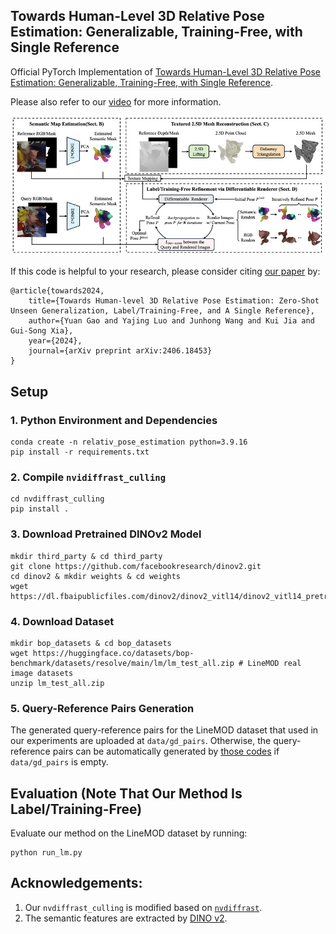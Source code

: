 ## Towards Human-Level 3D Relative Pose Estimation: Generalizable, Training-Free, with Single Reference

Official PyTorch Implementation of [Towards Human-Level 3D Relative Pose Estimation: Generalizable, Training-Free, with Single Reference](https://arxiv.org/abs/2406.18453).

Please also refer to our [video](https://youtu.be/Ajr9ugjtoDo) for more information.

![overview](figures/overview.png)

If this code is helpful to your research, please consider citing [our paper](https://arxiv.org/abs/2406.18453) by:

```
@article{towards2024,
    title={Towards Human-level 3D Relative Pose Estimation: Zero-Shot Unseen Generalization, Label/Training-Free, and A Single Reference},
    author={Yuan Gao and Yajing Luo and Junhong Wang and Kui Jia and Gui-Song Xia},
    year={2024},
    journal={arXiv preprint arXiv:2406.18453}
}
```

## Setup
### 1. Python Environment and Dependencies
```
conda create -n relativ_pose_estimation python=3.9.16
pip install -r requirements.txt
```


### 2. Compile `nvidiffrast_culling`
```
cd nvdiffrast_culling
pip install .
```

### 3. Download Pretrained DINOv2 Model
```
mkdir third_party & cd third_party
git clone https://github.com/facebookresearch/dinov2.git
cd dinov2 & mkdir weights & cd weights
wget https://dl.fbaipublicfiles.com/dinov2/dinov2_vitl14/dinov2_vitl14_pretrain.pth
```

### 4. Download Dataset
```
mkdir bop_datasets & cd bop_datasets
wget https://huggingface.co/datasets/bop-benchmark/datasets/resolve/main/lm/lm_test_all.zip # LineMOD real image datasets
unzip lm_test_all.zip
```

### 5. Query-Reference Pairs Generation
The generated query-reference pairs for the LineMOD dataset that used in our experiments are uploaded at `data/gd_pairs`. Otherwise, the query-reference pairs can be automatically generated by [those codes](https://github.com/ethanygao/training-free_generalizable_relative_pose/blob/master/data/bop_dataset.py#L40-L44) if `data/gd_pairs` is empty.

## Evaluation (Note That Our Method Is Label/Training-Free)
Evaluate our method on the LineMOD dataset by running:
```
python run_lm.py
```

## Acknowledgements:
1. Our `nvdiffrast_culling` is modified based on [`nvdiffrast`](https://github.com/NVlabs/nvdiffrast).
2. The semantic features are extracted by [DINO v2](https://github.com/facebookresearch/dinov2.git).